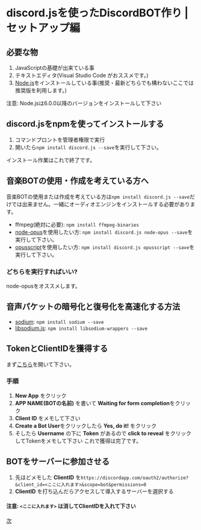 # discord.jsを使ったDiscordBOT作り | セットアップ編
## 必要な物
1. JavaScriptの基礎が出来ている事
1. テキストエディタ(Visual Studio Code がおススメです。)
1. [Node.js](https://nodejs.org)をインストールしている事(推奨・最新どちらでも構わないここでは推奨版を利用します。)

注意: Node.jsは6.0.0以降のバージョンをインストールして下さい

## discord.jsをnpmを使ってインストールする
1. コマンドプロントを管理者権限で実行
1. 開いたら`npm install discord.js --save`を実行して下さい。

インストール作業はこれで終了です。
## 音楽BOTの使用・作成を考えている方へ
音楽BOTの使用または作成を考えている方は`npm install discord.js --save`だけでは出来ません。一緒にオーディオエンジンをインストールする必要があります。
* ffmpeg(絶対に必要): `npm install ffmpeg-binaries`
* [node-opus](https://www.npmjs.com/package/node-opus)を使用したい方: `npm install discord.js node-opus --save`を実行して下さい。
* [opusscript](https://www.npmjs.com/package/opusscript)を使用したい方: `npm install discord.js opusscript --save`を実行して下さい。

### どちらを実行すればいい?
node-opusをオススメします。

## 音声パケットの暗号化と復号化を高速化する方法
* [sodium](https://www.npmjs.com/package/sodium): `npm install sodium --save`
* [libsodium.js](https://www.npmjs.com/package/libsodium-wrappers): `npm install libsodium-wrappers --save`

## TokenとClientIDを獲得する
まず[こちら](https://discordapp.com/developers/applications/me)を開いて下さい。

### 手順
1. **New App** をクリック
1. **APP NAME(BOTの名前)** を書いて **Waiting for form completion**をクリック
1. **Client ID** をメモして下さい
1. **Create a Bot User**をクリックしたら **Yes, do it!** をクリック
1. そしたら **Username** の下に **Token** があるので **click to reveal** をクリックしてTokenをメモして下さい
これで獲得は完了です。

## BOTをサーバーに参加させる
1. 先ほどメモした **ClientID** を`https://discordapp.com/oauth2/authorize?&client_id=<ここに入れます>&scope=bot&permissions=0`
1. **ClientID** を打ち込んだらアクセスして導入するサーバーを選択する

#### 注意: `<ここに入れます>` は消してClientIDを入れて下さい


[次](https://djs-jpn.ga/make/step2)
